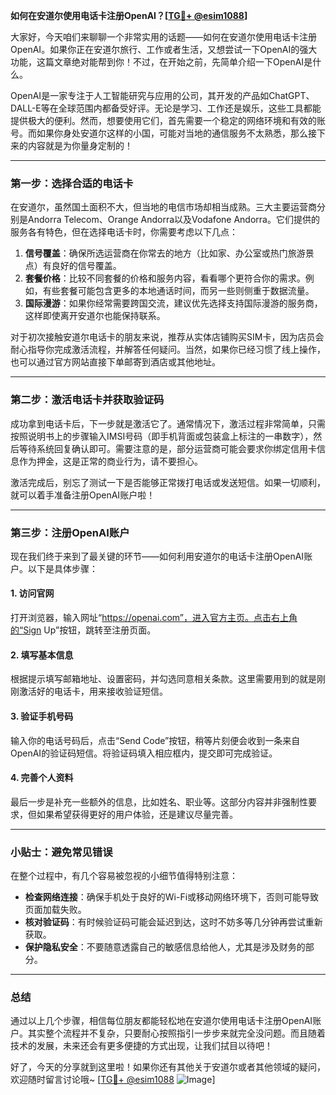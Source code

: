 **如何在安道尔使用电话卡注册OpenAI？[[TG💪+ @esim1088](https://t.me/s/esim1088)]**

大家好，今天咱们来聊聊一个非常实用的话题——如何在安道尔使用电话卡注册OpenAI。如果你正在安道尔旅行、工作或者生活，又想尝试一下OpenAI的强大功能，这篇文章绝对能帮到你！不过，在开始之前，先简单介绍一下OpenAI是什么。

OpenAI是一家专注于人工智能研究与应用的公司，其开发的产品如ChatGPT、DALL-E等在全球范围内都备受好评。无论是学习、工作还是娱乐，这些工具都能提供极大的便利。然而，想要使用它们，首先需要一个稳定的网络环境和有效的账号。而如果你身处安道尔这样的小国，可能对当地的通信服务不太熟悉，那么接下来的内容就是为你量身定制的！

---

### 第一步：选择合适的电话卡

在安道尔，虽然国土面积不大，但当地的电信市场却相当成熟。三大主要运营商分别是Andorra Telecom、Orange Andorra以及Vodafone Andorra。它们提供的服务各有特色，但在选择电话卡时，你需要考虑以下几点：

1. **信号覆盖**：确保所选运营商在你常去的地方（比如家、办公室或热门旅游景点）有良好的信号覆盖。
2. **套餐价格**：比较不同套餐的价格和服务内容，看看哪个更符合你的需求。例如，有些套餐可能包含更多的本地通话时间，而另一些则侧重于数据流量。
3. **国际漫游**：如果你经常需要跨国交流，建议优先选择支持国际漫游的服务商，这样即使离开安道尔也能保持联系。

对于初次接触安道尔电话卡的朋友来说，推荐从实体店铺购买SIM卡，因为店员会耐心指导你完成激活流程，并解答任何疑问。当然，如果你已经习惯了线上操作，也可以通过官方网站直接下单邮寄到酒店或其他地址。

---

### 第二步：激活电话卡并获取验证码

成功拿到电话卡后，下一步就是激活它了。通常情况下，激活过程非常简单，只需按照说明书上的步骤输入IMSI号码（即手机背面或包装盒上标注的一串数字），然后等待系统回复确认即可。需要注意的是，部分运营商可能会要求你绑定信用卡信息作为押金，这是正常的商业行为，请不要担心。

激活完成后，别忘了测试一下是否能够正常拨打电话或发送短信。如果一切顺利，就可以着手准备注册OpenAI账户啦！

---

### 第三步：注册OpenAI账户

现在我们终于来到了最关键的环节——如何利用安道尔的电话卡注册OpenAI账户。以下是具体步骤：

#### 1. 访问官网
打开浏览器，输入网址“https://openai.com”，进入官方主页。点击右上角的“Sign Up”按钮，跳转至注册页面。

#### 2. 填写基本信息
根据提示填写邮箱地址、设置密码，并勾选同意相关条款。这里需要用到的就是刚刚激活好的电话卡，用来接收验证短信。

#### 3. 验证手机号码
输入你的电话号码后，点击“Send Code”按钮，稍等片刻便会收到一条来自OpenAI的验证码短信。将验证码填入相应框内，提交即可完成验证。

#### 4. 完善个人资料
最后一步是补充一些额外的信息，比如姓名、职业等。这部分内容并非强制性要求，但如果希望获得更好的用户体验，还是建议尽量完善。

---

### 小贴士：避免常见错误

在整个过程中，有几个容易被忽视的小细节值得特别注意：

- **检查网络连接**：确保手机处于良好的Wi-Fi或移动网络环境下，否则可能导致页面加载失败。
- **核对验证码**：有时候验证码可能会延迟到达，这时不妨多等几分钟再尝试重新获取。
- **保护隐私安全**：不要随意透露自己的敏感信息给他人，尤其是涉及财务的部分。

---

### 总结

通过以上几个步骤，相信每位朋友都能轻松地在安道尔使用电话卡注册OpenAI账户。其实整个流程并不复杂，只要耐心按照指引一步步来就完全没问题。而且随着技术的发展，未来还会有更多便捷的方式出现，让我们拭目以待吧！

好了，今天的分享就到这里啦！如果你还有其他关于安道尔或者其他领域的疑问，欢迎随时留言讨论哦~ [[TG💪+ @esim1088](https://t.me/s/esim1088) ![Image](https://i.postimg.cc/4NQfJmqS/Snipaste-2025-05-13-00-14-12.png)]